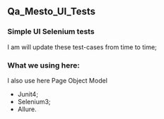 ## Qa_Mesto_UI_Tests

### Simple UI Selenium tests

I am will update these test-cases from time to time;

### What we  using here:
I also use here Page Object Model

* Junit4;
* Selenium3;
* Allure.

